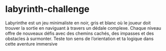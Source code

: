 # labyrinth-challenge
Labyrinthe est un jeu minimaliste en noir, gris et blanc où le joueur doit trouver la sortie en naviguant à travers un dédale complexe. Chaque niveau offre de nouveaux défis avec des chemins cachés, des impasses et des obstacles à surmonter. Teste ton sens de l’orientation et ta logique dans cette aventure immersive 
